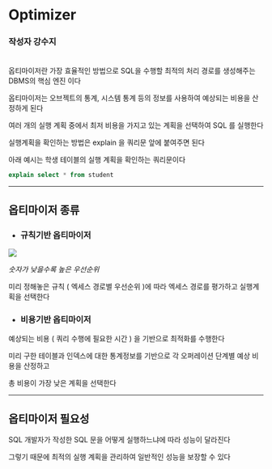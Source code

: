# Optimizer

### **작성자 강수지** <br><br>

옵티마이저란 가장 효율적인 방법으로 SQL을 수행할 최적의 처리 경로를 생성해주는 DBMS의 핵심 엔진 이다

옵티마이저는 오브젝트의 통계, 시스템 통계 등의 정보를 사용하여 예상되는 비용을 산정하게 된다

여러 개의 실행 계획 중에서 최저 비용을 가지고 있는 계획을 선택하여 SQL 를 실행한다

실행계획을 확인하는 방법은 explain 을 쿼리문 앞에 붙여주면 된다

아래 예시는 학생 테이블의 실행 계획을 확인하는 쿼리문이다

```sql
explain select * from student
```

---

## 옵티마이저 종류
- ### **규칙기반 옵티마이저**
<img src="https://img1.daumcdn.net/thumb/R1280x0/?scode=mtistory2&fname=https%3A%2F%2Fblog.kakaocdn.net%2Fdn%2FWi4RG%2FbtrAsrBS7I2%2FYuDj0FNKaFLmjyCbXgqPHk%2Fimg.png">

*숫자가 낮을수록 높은 우선순위*

미리 정해놓은 규칙 ( 엑세스 경로별 우선순위 )에 따라 엑세스 경로를 평가하고 실행계획을 선택한다
 
- ### **비용기반 옵티마이저**
예상되는 비용 ( 쿼리 수행에 필요한 시간 ) 을 기반으로 최적화를 수행한다

미리 구한 테이블과 인덱스에 대한 통계정보를 기반으로 각 오퍼레이션 단계별 예상 비용을 산정하고

총 비용이 가장 낮은 계획을 선택한다

---

## 옵티마이저 필요성
SQL 개발자가 작성한 SQL 문을 어떻게 실행하느냐에 따라 성능이 달라진다

그렇기 때문에 최적의 실행 계획을 관리하여 일반적인 성능을 보장할 수 있다